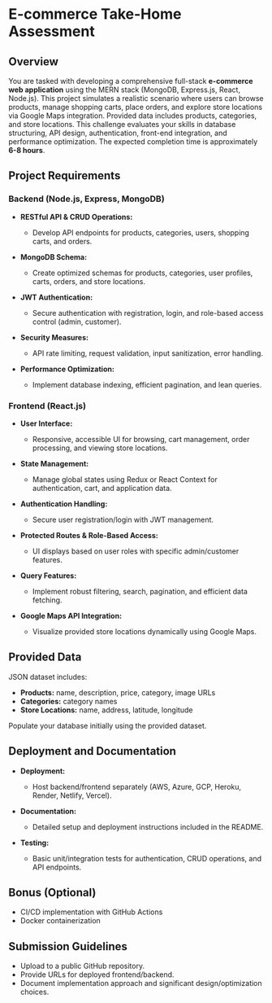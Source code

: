 # E-commerce Take-Home Assessment

## Overview

You are tasked with developing a comprehensive full-stack **e-commerce web application** using the MERN stack (MongoDB, Express.js, React, Node.js). This project simulates a realistic scenario where users can browse products, manage shopping carts, place orders, and explore store locations via Google Maps integration. Provided data includes products, categories, and store locations. This challenge evaluates your skills in database structuring, API design, authentication, front-end integration, and performance optimization. The expected completion time is approximately **6-8 hours**.

## Project Requirements

### Backend (Node.js, Express, MongoDB)

- **RESTful API & CRUD Operations:**
  - Develop API endpoints for products, categories, users, shopping carts, and orders.

- **MongoDB Schema:**
  - Create optimized schemas for products, categories, user profiles, carts, orders, and store locations.

- **JWT Authentication:**
  - Secure authentication with registration, login, and role-based access control (admin, customer).

- **Security Measures:**
  - API rate limiting, request validation, input sanitization, error handling.

- **Performance Optimization:**
  - Implement database indexing, efficient pagination, and lean queries.

### Frontend (React.js)

- **User Interface:**
  - Responsive, accessible UI for browsing, cart management, order processing, and viewing store locations.

- **State Management:**
  - Manage global states using Redux or React Context for authentication, cart, and application data.

- **Authentication Handling:**
  - Secure user registration/login with JWT management.

- **Protected Routes & Role-Based Access:**
  - UI displays based on user roles with specific admin/customer features.

- **Query Features:**
  - Implement robust filtering, search, pagination, and efficient data fetching.

- **Google Maps API Integration:**
  - Visualize provided store locations dynamically using Google Maps.

## Provided Data

JSON dataset includes:
- **Products:** name, description, price, category, image URLs
- **Categories:** category names
- **Store Locations:** name, address, latitude, longitude

Populate your database initially using the provided dataset.

## Deployment and Documentation

- **Deployment:**
  - Host backend/frontend separately (AWS, Azure, GCP, Heroku, Render, Netlify, Vercel).

- **Documentation:**
  - Detailed setup and deployment instructions included in the README.

- **Testing:**
  - Basic unit/integration tests for authentication, CRUD operations, and API endpoints.

## Bonus (Optional)

- CI/CD implementation with GitHub Actions
- Docker containerization

## Submission Guidelines

- Upload to a public GitHub repository.
- Provide URLs for deployed frontend/backend.
- Document implementation approach and significant design/optimization choices.
